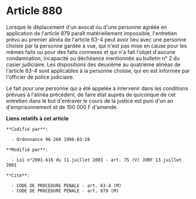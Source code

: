 # Article 880

Lorsque le déplacement d'un avocat ou d'une personne agréée en application de l'article 879 paraît matériellement impossible,
l'entretien prévu au premier alinéa de l'article 63-4 peut avoir lieu avec une personne choisie par la personne gardée à vue,
qui n'est pas mise en cause pour les mêmes faits ou pour des faits connexes et qui n'a fait l'objet d'aucune condamnation,
incapacité ou déchéance mentionnée au bulletin n° 2 du casier judiciaire. Les dispositions des deuxième au quatrième alinéas
de l'article 63-4 sont applicables à la personne choisie, qui en est informée par l'officier de police judiciaire.

Le fait pour une personne qui a été appelée à intervenir dans les conditions prévues à l'alinéa précédent, de faire état
auprès de quiconque de cet entretien dans le but d'entraver le cours de la justice est puni d'un an d'emprisonnement et de
100 000 F d'amende.

**Liens relatifs à cet article**

	**Codifié par**:

	  - Ordonnance 96-268 1996-03-28

	**Modifié par**:

	  - Loi n°2001-616 du 11 juillet 2001 - art. 75 (V) JORF 13 juillet 2001

	**Cite**:

	  - CODE DE PROCEDURE PENALE - art. 63-4 (M)
	  - CODE DE PROCEDURE PENALE - art. 879 (M)
